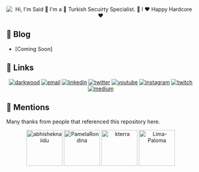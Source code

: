<p align="center">
  <img src="https://github.com/saidtopcu/main/blob/main/assets/github.gif" alt="Hi, I'm Said 👋 I'm a 🚀 Turkish Secuirty Specialist. 🚀 I ❤️ Happy Hardcore ❤️">
</p>


## :memo: Blog

<!-- BLOG-POST-LIST:START -->
- [Coming Soon]
<!-- BLOG-POST-LIST:END -->

## :link: Links

<p align="center">
  <a href="https://saidtopcu.com"><img src="https://img.icons8.com/fluent/96/000000/domain.png" alt="darkwood"/></a>
  <a href="mailto:info@saidtopcu.com"><img src="https://img.icons8.com/color/96/000000/gmail.png" alt="email"/></a>
  <a href="https://www.linkedin.com/in/saidtopcu"><img src="https://img.icons8.com/color/96/000000/linkedin.png" alt="linkedin"/></a>
  <a href="https://twitter.com/SaidTopcu"><img src="https://img.icons8.com/color/96/000000/twitter-squared.png" alt="twitter"/></a>
  <a href="https://www.youtube.com/user/SaidTopcu"><img src="https://img.icons8.com/color/96/000000/youtube.png" alt="youtube"/></a>
  <a href="https://www.instagram.com/saidtopcu.dev"><img src="https://img.icons8.com/color/96/000000/instagram-new.png" alt="instagram"/></a>
  <a href="https://www.twitch.tv/saidtopcu"><img src="https://img.icons8.com/color/96/000000/twitch--v2.png" alt="twitch"/></a>
  <a href="https://medium.com/@SaidTopcu"><img src="https://img.icons8.com/color/96/000000/medium-logo.png" alt="medium"/></a>
</p>

## :wave: Mentions

Many thanks from people that referenced this repository here.

<p align="center">
<!-- MENTIONS-LIST:START -->
<a href="https://github.com/abhisheknaiidu/awesome-github-profile-readme"><img src="https://github.com/abhisheknaiidu.png?size=96" alt="abhisheknaiidu" width="96px" height="96px" /></a>
<a href="https://github.com/DZXX21"><img src="https://github.com/DZXX21.png?size=96" alt="PamelaRondina" width="96px" height="96px" /></a>
<a href="https://github.com/aroqsd"><img src="https://github.com/aroqsd.png?size=96" alt="kterra" width="96px" height="96px" /></a>
<a href="https://github.com/enverogulcan"><img src="https://github.com/enverogulcan.png?size=96" alt="Lima-Paloma" width="96px" height="96px" /></a>
<!-- MENTIONS-LIST:END -->
</p>
